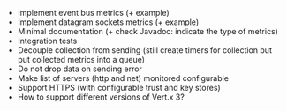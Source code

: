 * Implement event bus metrics (+ example)
* Implement datagram sockets metrics (+ example)
* Minimal documentation (+ check Javadoc: indicate the type of metrics)
* Integration tests
* Decouple collection from sending (still create timers for collection but put collected metrics into a queue)
* Do not drop data on sending error
* Make list of servers (http and net) monitored configurable
* Support HTTPS (with configurable trust and key stores)
* How to support different versions of Vert.x 3?
